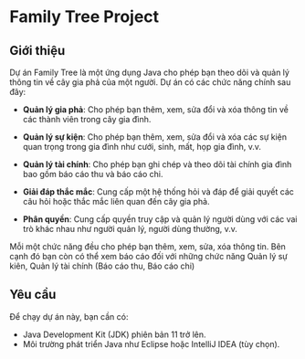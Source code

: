 # Family Tree Project

## Giới thiệu
Dự án Family Tree là một ứng dụng Java cho phép bạn theo dõi và quản lý thông tin về cây gia phả của một người. Dự án có các chức năng chính sau đây:

- **Quản lý gia phả**: Cho phép bạn thêm, xem, sửa đổi và xóa thông tin về các thành viên trong cây gia đình.

- **Quản lý sự kiện**: Cho phép bạn thêm, xem, sửa đổi và xóa các sự kiện quan trọng trong gia đình như cưới, sinh, mất, họp gia đình, v.v.

- **Quản lý tài chính**: Cho phép bạn ghi chép và theo dõi tài chính gia đình bao gồm báo cáo thu và báo cáo chi.

- **Giải đáp thắc mắc**: Cung cấp một hệ thống hỏi và đáp để giải quyết các câu hỏi hoặc thắc mắc liên quan đến cây gia phả.

- **Phân quyền**: Cung cấp quyền truy cập và quản lý người dùng với các vai trò khác nhau như người quản lý, người dùng thường, v.v.

Mỗi một chức năng đều cho phép bạn thêm, xem, sửa, xóa thông tin. Bên cạnh đó bạn còn có thể xem báo cáo đối với những chức năng Quản lý sự kiên, Quản lý tài chính (Báo cáo thu, Báo cáo chi)


## Yêu cầu
Để chạy dự án này, bạn cần có:
- Java Development Kit (JDK) phiên bản 11 trở lên.
- Môi trường phát triển Java như Eclipse hoặc IntelliJ IDEA (tùy chọn).

